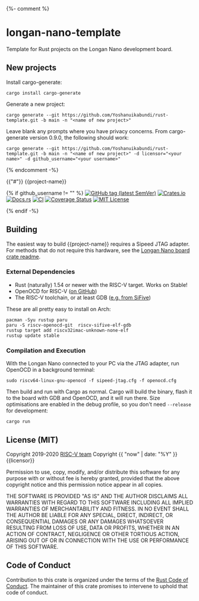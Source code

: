 {%- comment %} 
# longan-nano-template

Template for Rust projects on the Longan Nano development board.

## New projects

Install cargo-generate:

```shell
cargo install cargo-generate
```

Generate a new project:

```shell
cargo generate --git https://github.com/Yoshanuikabundi/rust-template.git -b main -n "<name of new project>"
```

Leave blank any prompts where you have privacy concerns. From cargo-generate version 0.9.0, the following should work:

```shell
cargo generate --git https://github.com/Yoshanuikabundi/rust-template.git -b main -n "<name of new project>" -d licensor="<your name>" -d github_username="<your username>"
```

{% endcomment -%}

{{"#"}} {{project-name}}

{% if github_username != "" %}
[![GitHub tag (latest SemVer)](https://img.shields.io/github/v/tag/{{github_username}}/{{project-name}}?label=tag&logo=github&sort=semver)](https://github.com/{{github_username}}/{{project-name}})
[![Crates.io](https://img.shields.io/crates/v/{{project-name}}.svg)](https://crates.io/crates/{{project-name}})
[![Docs.rs](https://docs.rs/{{project-name}}/badge.svg)](https://docs.rs/{{project-name}})
[![CI](https://github.com/{{github_username}}/{{project-name}}/workflows/Continuous%20Integration/badge.svg)](https://github.com/{{github_username}}/{{project-name}}/actions)
[![Coverage Status](https://coveralls.io/repos/github/{{github_username}}/{{project-name}}/badge.svg?branch=main)](https://coveralls.io/github/{{github_username}}/{{project-name}}?branch=main)
[![MIT License](https://img.shields.io/github/license/yoshanuikabundi/{{project-name}})](https://github.com/{{github_username}}/{{project-name}}/blob/main/LICENSE-MIT)

{% endif -%}

## Building

The easiest way to build {{project-name}} requires a Sipeed JTAG adapter. For methods that do not require this hardware, see the [Longan Nano board crate readme](https://github.com/riscv-rust/longan-nano).

### External Dependencies

- Rust (naturally) 1.54 or newer with the RISC-V target. Works on Stable!
- OpenOCD for RISC-V ([on GitHub](https://github.com/riscv/riscv-openocd))
- The RISC-V toolchain, or at least GDB ([e.g. from SiFive](https://static.dev.sifive.com/dev-tools/riscv64-unknown-elf-gcc-8.1.0-2019.01.0-x86_64-linux-ubuntu14.tar.gz))

These are all pretty easy to install on Arch:

```shell
pacman -Syu rustup paru
paru -S riscv-openocd-git  riscv-sifive-elf-gdb 
rustup target add riscv32imac-unknown-none-elf
rustup update stable
```

### Compilation and Execution

With the Longan Nano connected to your PC via the JTAG adapter, run OpenOCD in a background terminal:

```shell
sudo riscv64-linux-gnu-openocd -f sipeed-jtag.cfg -f openocd.cfg
```

Then build and run with Cargo as normal. Cargo will build the binary, flash it to the board with GDB and OpenOCD, and it will run there. Size optimisations are enabled in the debug profile, so you don't need `--release` for development:

```shell
cargo run
```

## License (MIT)

Copyright 2019-2020 [RISC-V team][team]
Copyright {{ "now" | date: "%Y" }} {{licensor}}

Permission to use, copy, modify, and/or distribute this software for any purpose
with or without fee is hereby granted, provided that the above copyright notice
and this permission notice appear in all copies.

THE SOFTWARE IS PROVIDED "AS IS" AND THE AUTHOR DISCLAIMS ALL WARRANTIES WITH
REGARD TO THIS SOFTWARE INCLUDING ALL IMPLIED WARRANTIES OF MERCHANTABILITY AND
FITNESS. IN NO EVENT SHALL THE AUTHOR BE LIABLE FOR ANY SPECIAL, DIRECT,
INDIRECT, OR CONSEQUENTIAL DAMAGES OR ANY DAMAGES WHATSOEVER RESULTING FROM LOSS
OF USE, DATA OR PROFITS, WHETHER IN AN ACTION OF CONTRACT, NEGLIGENCE OR OTHER
TORTIOUS ACTION, ARISING OUT OF OR IN CONNECTION WITH THE USE OR PERFORMANCE OF
THIS SOFTWARE.

## Code of Conduct

Contribution to this crate is organized under the terms of the [Rust Code of
Conduct][CoC]. The maintainer of this crate promises to intervene to uphold
that code of conduct.

[CoC]: CODE_OF_CONDUCT.md
[team]: https://github.com/rust-embedded/wg#the-risc-v-team
